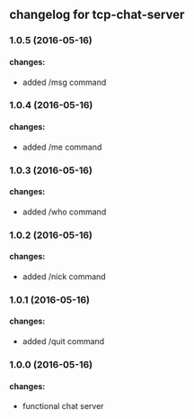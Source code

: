 ## changelog for tcp-chat-server

### 1.0.5 (2016-05-16)

#### changes:
  - added /msg command

### 1.0.4 (2016-05-16)

#### changes:
  - added /me command

### 1.0.3 (2016-05-16)

#### changes:
  - added /who command

### 1.0.2 (2016-05-16)

#### changes:
  - added /nick command

### 1.0.1 (2016-05-16)

#### changes:
  - added /quit command

### 1.0.0 (2016-05-16)

#### changes:
  - functional chat server
